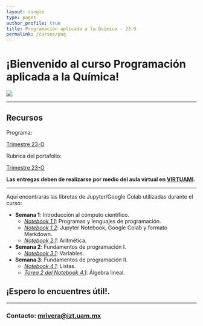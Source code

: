 ```yaml
---
layout: single
type: pages
author_profile: true
title: Programación aplicada a la Química - 23-O
permalink: /cursos/paq
---
```


# ¡Bienvenido al curso Programación aplicada a la Química!

![](https://drive.google.com/uc?id=12Ab7Vo_dgdyxe4A3HAoxglBtT6JPaCaH)

---

## Recursos

Programa:

[Trimestre 23-O](/pdfs/Planeacion_PAQ.pdf)

Rubrica del portafolio:

[Trimestre 23-O](/pdfs/rubrica_paq.pdf)


**Las entregas deben de realizarse por medio del aula virtual en [VIRTUAMI](https://virtuami.izt.uam.mx/aulas/avmacca/course/view.php?id=1227).**

---

Aquí encontrarás las libretas de Jupyter/Google Colab utilizadas durante el curso:

* **Semana 1**: Introducción al cómputo científico.
  * *[Notebook 1.1](https://github.com/molecular-mar/molecular-mar.github.io/blob/master/colabs/paq/Sesion1_PAQ.ipynb)*: Programas y lenguajes de programación.
  * *[Notebook 1.2](https://github.com/molecular-mar/molecular-mar.github.io/blob/master/Sesion1_2_PAQ.ipynb)*: Jupyter Notebook, Google Colab y formato Markdown.
  * *[Notebook 2.1](https://github.com/molecular-mar/molecular-mar.github.io/blob/master/Sesion2_1_PAQ.ipynb)*: Aritmética.
* **Semana 2**: Fundamentos de programación I.
  * *[Notebook 3.1](https://github.com/molecular-mar/molecular-mar.github.io/blob/master/Sesion3_1_PAQ.ipynb)*: Variables.
* **Semana 3**: Fundamentos de programación II.
  * *[Notebook 4.1](https://github.com/molecular-mar/molecular-mar.github.io/blob/master/Sesion4_1_PAQ.ipynb)*: Listas.
  * [*Tarea 2 del Notebook 4.1*](/pdfs/TareaExPAQS3.pdf): Álgebra lineal.


## ¡Espero lo encuentres útil!.

---

### Contacto: mrivera@izt.uam.mx
